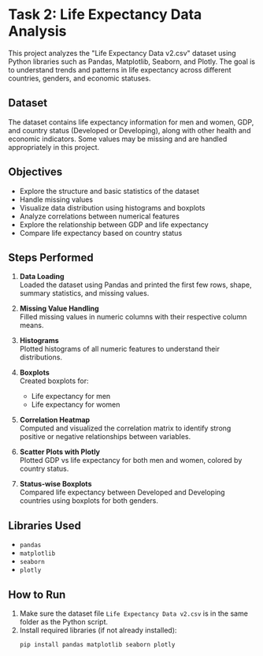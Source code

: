 # Task 2: Life Expectancy Data Analysis

This project analyzes the "Life Expectancy Data v2.csv" dataset using Python libraries such as Pandas, Matplotlib, Seaborn, and Plotly. The goal is to understand trends and patterns in life expectancy across different countries, genders, and economic statuses.

## Dataset

The dataset contains life expectancy information for men and women, GDP, and country status (Developed or Developing), along with other health and economic indicators. Some values may be missing and are handled appropriately in this project.

## Objectives

- Explore the structure and basic statistics of the dataset
- Handle missing values
- Visualize data distribution using histograms and boxplots
- Analyze correlations between numerical features
- Explore the relationship between GDP and life expectancy
- Compare life expectancy based on country status

## Steps Performed

1. **Data Loading**  
   Loaded the dataset using Pandas and printed the first few rows, shape, summary statistics, and missing values.

2. **Missing Value Handling**  
   Filled missing values in numeric columns with their respective column means.

3. **Histograms**  
   Plotted histograms of all numeric features to understand their distributions.

4. **Boxplots**  
   Created boxplots for:
   - Life expectancy for men
   - Life expectancy for women

5. **Correlation Heatmap**  
   Computed and visualized the correlation matrix to identify strong positive or negative relationships between variables.

6. **Scatter Plots with Plotly**  
   Plotted GDP vs life expectancy for both men and women, colored by country status.

7. **Status-wise Boxplots**  
   Compared life expectancy between Developed and Developing countries using boxplots for both genders.

## Libraries Used

- `pandas`
- `matplotlib`
- `seaborn`
- `plotly`

## How to Run

1. Make sure the dataset file `Life Expectancy Data v2.csv` is in the same folder as the Python script.
2. Install required libraries (if not already installed):
   ```bash
   pip install pandas matplotlib seaborn plotly
